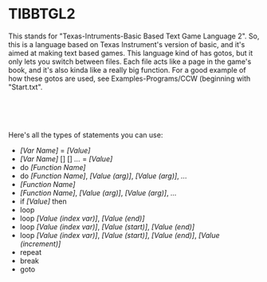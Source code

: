 # TIBBTGL2

This stands for "Texas-Intruments-Basic Based Text Game Language 2". So, this is a language based on Texas Instrument's version of basic, and it's aimed at making text based games. This language kind of has gotos, but it only lets you switch between files. Each file acts like a page in the game's book, and it's also kinda like a really big function. For a good example of how these gotos are used, see Examples-Programs/CCW (beginning with "Start.txt".

<br />
<br />
<br />

Here's all the types of statements you can use:

- *[Var Name]*  =  *[Value]*
- *[Var Name]* [] [] *...*  =  *[Value]*
- do *[Function Name]*
- do *[Function Name]*, *[Value (arg)]*, *[Value (arg)]*, *...*
- *[Function Name]*
- *[Function Name]*, *[Value (arg)]*, *[Value (arg)]*, *...*
- if *[Value]* then
- loop
- loop *[Value (index var)]*, *[Value (end)]*
- loop *[Value (index var)]*, *[Value (start)]*, *[Value (end)]*
- loop *[Value (index var)]*, *[Value (start)]*, *[Value (end)]*, *[Value (increment)]*
- repeat
- break
- goto